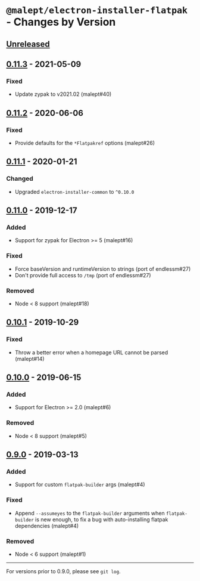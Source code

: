 # `@malept/electron-installer-flatpak` - Changes by Version

## [Unreleased]

[Unreleased]: https://github.com/malept/electron-installer-flatpak/compare/v0.11.3...master

## [0.11.3] - 2021-05-09

[0.11.3]: https://github.com/malept/electron-installer-flatpak/compare/v0.11.2...v0.11.3

### Fixed

* Update zypak to v2021.02 (malept#40)

## [0.11.2] - 2020-06-06

[0.11.2]: https://github.com/malept/electron-installer-flatpak/compare/v0.11.1...v0.11.2

### Fixed

* Provide defaults for the `*Flatpakref` options (malept#26)

## [0.11.1] - 2020-01-21

[0.11.1]: https://github.com/malept/electron-installer-flatpak/compare/v0.11.0...v0.11.1

### Changed

* Upgraded `electron-installer-common` to `^0.10.0`

## [0.11.0] - 2019-12-17

[0.11.0]: https://github.com/malept/electron-installer-flatpak/compare/v0.10.1...v0.11.0

### Added

* Support for zypak for Electron >= 5 (malept#16)

### Fixed

* Force baseVersion and runtimeVersion to strings (port of endlessm#27)
* Don't provide full access to `/tmp` (port of endlessm#27)

### Removed

* Node &lt; 8 support (malept#18)

## [0.10.1] - 2019-10-29

[0.10.1]: https://github.com/malept/electron-installer-flatpak/compare/v0.10.0...v0.10.1

### Fixed

* Throw a better error when a homepage URL cannot be parsed (malept#14)

## [0.10.0] - 2019-06-15

[0.10.0]: https://github.com/malept/electron-installer-flatpak/compare/v0.9.0...v0.10.0

### Added

* Support for Electron >= 2.0 (malept#6)

### Removed

* Node &lt; 8 support (malept#5)

## [0.9.0] - 2019-03-13

[0.9.0]: https://github.com/malept/electron-installer-flatpak/compare/v0.8.0...v0.9.0

### Added

* Support for custom `flatpak-builder` args (malept#4)

### Fixed

* Append `--assumeyes` to the `flatpak-builder` arguments when `flatpak-builder` is new enough, to
  fix a bug with auto-installing flatpak dependencies (malept#4)

### Removed

* Node &lt; 6 support (malept#1)

----

For versions prior to 0.9.0, please see `git log`.
